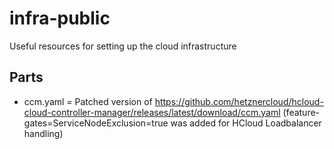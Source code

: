 # infra-public
Useful resources for setting up the cloud infrastructure

## Parts
 * ccm.yaml = Patched version of https://github.com/hetznercloud/hcloud-cloud-controller-manager/releases/latest/download/ccm.yaml (feature-gates=ServiceNodeExclusion=true was added for HCloud Loadbalancer handling)
